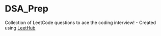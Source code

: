 # DSA_Prep
Collection of LeetCode questions to ace the coding interview! - Created using [LeetHub](https://github.com/QasimWani/LeetHub)
